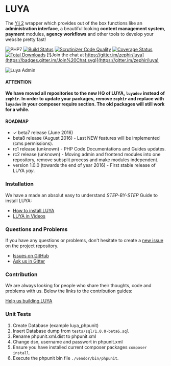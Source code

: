 LUYA
====

The [Yii 2](https://github.com/yiisoft/yii2) wrapper which provides out of the box functions like an **administration interface**, a beautiful looking **content management system**, **payment** modules, **agency workflows** and other tools to develop your website pretty fast!

![PHP7](https://img.shields.io/badge/php7-yes-green.svg)
[![Build Status](https://travis-ci.org/luyadev/luya.svg?branch=master)](https://travis-ci.org/luyadev/luya)
[![Scrutinizer Code Quality](https://scrutinizer-ci.com/g/luyadev/luya/badges/quality-score.png?b=master)](https://scrutinizer-ci.com/g/luyadev/luya/?branch=master)
[![Coverage Status](https://coveralls.io/repos/github/luyadev/luya/badge.svg?branch=master)](https://coveralls.io/github/luyadev/luya?branch=master)
[![Total Downloads](https://poser.pugx.org/zephir/luya/downloads)](https://packagist.org/packages/zephir/luya) 
[![Join the chat at https://gitter.im/zephir/luya](https://badges.gitter.im/Join%20Chat.svg)](https://gitter.im/zephir/luya)

![Luya Admin](https://raw.githubusercontent.com/luyadev/luya/master/docs/guide1.0/img/luya-beta5.png)

#### ATTENTION

**We have moved all repositories to the new HQ of LUYA, `luyadev` instead of `zephir`. In order to update your packages, remove `zephir` and replace with `luyadev` in your composer require section. The old packages will still work for a while.**

#### ROADMAP

+ ✓ beta7 release (June 2016)
+ beta8 release (August 2016) - Last NEW features will be implemented (cms permissions).
+ rc1 release (unknown) - PHP Code Documentations and Guides updates.
+ rc2 release (unknown) - Moving admin and frontend modules into one repository, remove subsplit process and make modules independent.
+ version 1.0.0 (towards the end of year 2016) - First stable release of LUYA *yay*.

### Installation

We have a made an absolut easy to understand *STEP-BY-STEP* Guide to install LUYA:

+ [How to install LUYA](https://luya.io)
+ [LUYA in Videos](https://luya.io/en/video-tutorials)

### Questions and Problems

If you have any questions or problems, don't hesitate to create a [new issue](https://github.com/zephir/luya/issues/new) on the project repository.

+ [Issues on GitHub](https://github.com/luyadev/luya/issues)
+ [Ask us in Gitter](https://gitter.im/luyadev/luya)

### Contribution

We are always looking for people who share their thoughts, code and problems with us. Below the links to the contribution guides:

[Help us building LUYA](https://luya.io/en/guide/luya-collaboration)

### Unit Tests

1. Create Database (example luya_phpunit)
2. Insert Database dump from `tests/sql/1.0.0-beta6.sql`
3. Rename phpunit.xml.dist to phpunit.xml
4. Change dsn, username and passwort in phpunit.xml
5. Ensure you have installed current composer packages `composer install`.
6. Execute the phpunit bin file `./vendor/bin/phpunit`.
